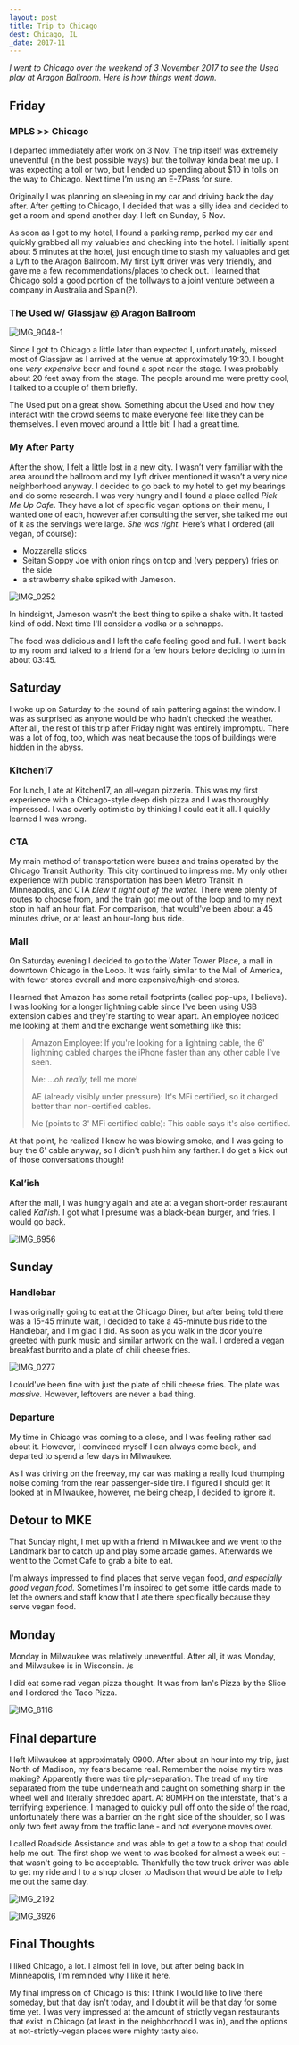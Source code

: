 ```yaml
---
layout: post
title: Trip to Chicago
dest: Chicago, IL
_date: 2017-11
---
```


*I went to Chicago over the weekend of 3 November 2017 to see the Used
play at Aragon Ballroom. Here is how things went down.*

## Friday

### MPLS >> Chicago

I departed immediately after work on 3 Nov. The trip itself was
extremely uneventful (in the best possible ways) but the tollway kinda
beat me up. I was expecting a toll or two, but I ended up spending about
$10 in tolls on the way to Chicago. Next time I’m using an E-ZPass for
sure.

Originally I was planning on sleeping in my car and driving back the day
after. After getting to Chicago, I decided that was a silly idea and
decided to get a room and spend another day. I left on Sunday, 5 Nov.

As soon as I got to my hotel, I found a parking ramp, parked my car and
quickly grabbed all my valuables and checking into the hotel. I
initially spent about 5 minutes at the hotel, just enough time to stash
my valuables and get a Lyft to the Aragon Ballroom. My first Lyft driver
was very friendly, and gave me a few recommendations/places to check
out. I learned that Chicago sold a good portion of the tollways to a
joint venture between a company in Australia and Spain(?).

### The Used w/ Glassjaw @ Aragon Ballroom

![IMG_9048-1](/content/trip-to-chicago/IMG_9048-1.JPG)

Since I got to Chicago a little later than expected I, unfortunately,
missed most of Glassjaw as I arrived at the venue at approximately
19:30. I bought one *very expensive* beer and found a spot near the
stage. I was probably about 20 feet away from the stage. The people
around me were pretty cool, I talked to a couple of them briefly.

The Used put on a great show. Something about the Used and how they
interact with the crowd seems to make everyone feel like they can be
themselves. I even moved around a little bit! I had a great time.

### My After Party

After the show, I felt a little lost in a new city. I wasn’t very
familiar with the area around the ballroom and my Lyft driver mentioned
it wasn’t a very nice neighborhood anyway. I decided to go back to my
hotel to get my bearings and do some research. I was very hungry and I
found a place called *Pick Me Up Cafe*. They have a lot of specific
vegan options on their menu, I wanted one of each, however after
consulting the server, she talked me out of it as the servings were
large. *She was right.* Here’s what I ordered (all vegan, of course):

* Mozzarella sticks
* Seitan Sloppy Joe with onion rings on top and (very
peppery) fries on the side
* a strawberry shake spiked with Jameson.

![IMG_0252](/content/trip-to-chicago/IMG_0252.JPG)

In hindsight, Jameson wasn't the best thing to spike a shake with. It
tasted kind of odd. Next time I'll consider a vodka or a schnapps.

The food was delicious and I left the cafe feeling good and full. I went
back to my room and talked to a friend for a few hours before deciding
to turn in about 03:45.

## Saturday

I woke up on Saturday to the sound of rain pattering against the window.
I was as surprised as anyone would be who hadn't checked the weather.
After all, the rest of this trip after Friday night was entirely
impromptu. There was a lot of fog, too, which was neat because the tops
of buildings were hidden in the abyss.

### Kitchen17

For lunch, I ate at Kitchen17, an all-vegan pizzeria. This was my first
experience with a Chicago-style deep dish pizza and I was thoroughly
impressed. I was overly optimistic by thinking I could eat it all. I
quickly learned I was wrong.

### CTA

My main method of transportation were buses and trains operated by the
Chicago Transit Authority. This city continued to impress me. My only
other experience with public transportation has been Metro Transit in
Minneapolis, and CTA *blew it right out of the water.* There were plenty
of routes to choose from, and the train got me out of the loop and to my
next stop in half an hour flat. For comparison, that would've been about
a 45 minutes drive, or at least an hour-long bus ride.

### Mall

On Saturday evening I decided to go to the Water Tower Place, a mall in
downtown Chicago in the Loop. It was fairly similar to the Mall of
America, with fewer stores overall and more expensive/high-end stores.

I learned that Amazon has some retail footprints (called pop-ups, I
believe). I was looking for a longer lightning cable since I've been
using USB extension cables and they're starting to wear apart. An
employee noticed me looking at them and the exchange went something like
this:

> Amazon Employee: If you're looking for a lightning cable, the 6'
lightning cabled charges the iPhone faster than any other cable I've
seen.
> 
> Me: ...*oh really,* tell me more!
> 
> AE (already visibly under pressure): It's MFi certified, so it charged
better than non-certified cables.
> 
> Me (points to 3' MFi certified cable): This cable says it's also
certified.

At that point, he realized I knew he was blowing smoke, and I was going
to buy the 6' cable anyway, so I didn't push him any farther. I do get a
kick out of those conversations though!

### Kal’ish

After the mall, I was hungry again and ate at a vegan short-order
restaurant called *Kal'ish.* I got what I presume was a black-bean
burger, and fries. I would go back. 

![IMG_6956](/content/trip-to-chicago/IMG_6956.JPG)

## Sunday

### Handlebar

I was originally going to eat at the Chicago Diner, but after being told
there was a 15-45 minute wait, I decided to take a 45-minute bus ride to
the Handlebar, and I'm glad I did. As soon as you walk in the door
you're greeted with punk music and similar artwork on the wall. I
ordered a vegan breakfast burrito and a plate of chili cheese fries.

![IMG_0277](/content/trip-to-chicago/IMG_0277.JPG)

I could've been fine with just the plate of chili cheese fries. The
plate was *massive.* However, leftovers are never a bad thing.

### Departure

My time in Chicago was coming to a close, and I was feeling rather sad
about it. However, I convinced myself I can always come back, and
departed to spend a few days in Milwaukee.

As I was driving on the freeway, my car was making a really loud
thumping noise coming from the rear passenger-side tire. I figured I
should get it looked at in Milwaukee, however, me being cheap, I decided
to ignore it.

## Detour to MKE

That Sunday night, I met up with a friend in Milwaukee and we went to
the Landmark bar to catch up and play some arcade games. Afterwards we
went to the Comet Cafe to grab a bite to eat.

I'm always impressed to find places that serve vegan food, *and
especially good vegan food.* Sometimes I'm inspired to get some little
cards made to let the owners and staff know that I ate there
specifically because they serve vegan food.

## Monday

Monday in Milwaukee was relatively uneventful. After all, it was Monday,
and Milwaukee is in Wisconsin. /s

I did eat some rad vegan pizza thought. It was from Ian's Pizza by the
Slice and I ordered the Taco Pizza.

![IMG_8116](/content/trip-to-chicago/IMG_8116.JPG)

## Final departure

I left Milwaukee at approximately 0900. After about an hour into my
trip, just North of Madison, my fears became real. Remember the noise my
tire was making? Apparently there was tire ply-separation. The tread of
my tire separated from the tube underneath and caught on something sharp
in the wheel well and literally shredded apart. At 80MPH on the
interstate, that's a terrifying experience. I managed to quickly pull
off onto the side of the road, unfortunately there was a barrier on the
right side of the shoulder, so I was only two feet away from the traffic
lane - and not everyone moves over. 

I called Roadside Assistance and was able to get a tow to a shop that
could help me out. The first shop we went to was booked for almost a
week out - that wasn't going to be acceptable. Thankfully the tow truck
driver was able to get my ride and I to a shop closer to Madison that
would be able to help me out the same day.

![IMG_2192](/content/trip-to-chicago/IMG_2192.JPG)

![IMG_3926](/content/trip-to-chicago/IMG_3926.JPG)

## Final Thoughts

I liked Chicago, a lot. I almost fell in love, but after being back in
Minneapolis, I'm reminded why I like it here.

My final impression of Chicago is this: I think I would like to live
there someday, but that day isn't today, and I doubt it will be that day
for some time yet. I was very impressed at the amount of strictly vegan
restaurants that exist in Chicago (at least in the neighborhood I was
in), and the options at not-strictly-vegan places were mighty tasty
also.
